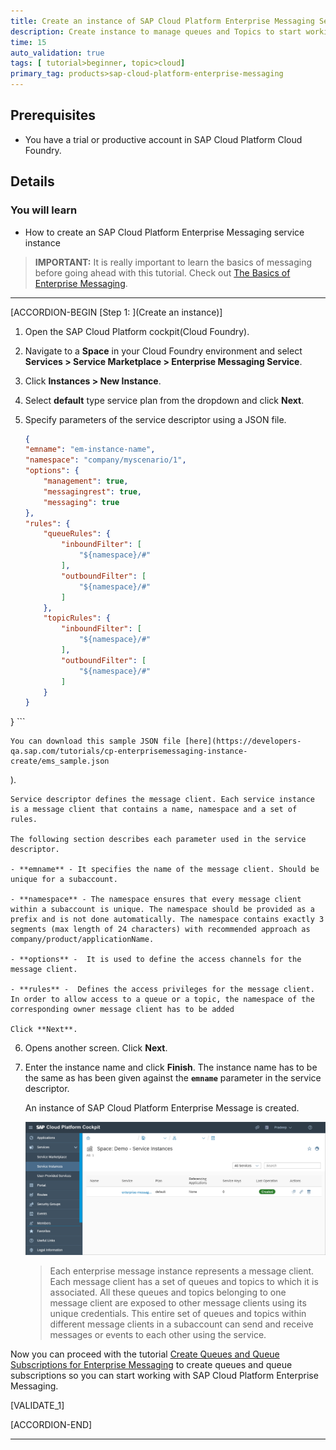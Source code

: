 ```yaml
---
title: Create an instance of SAP Cloud Platform Enterprise Messaging Service
description: Create instance to manage queues and Topics to start working on SAP Cloud Platform Enterprise Messaging Service  
time: 15
auto_validation: true
tags: [ tutorial>beginner, topic>cloud]
primary_tag: products>sap-cloud-platform-enterprise-messaging
---
```


## Prerequisites
  - You have a trial or productive account in SAP Cloud Platform Cloud Foundry.

## Details
### You will learn
  - How to create an SAP Cloud Platform Enterprise Messaging service instance

>**IMPORTANT:** It is really important to learn the basics of messaging before going ahead with this tutorial. Check out [The Basics of Enterprise Messaging](cp-enterprisemessaging-learn-messaging-concepts).


---


[ACCORDION-BEGIN [Step 1: ](Create an instance)]

1. Open the SAP Cloud Platform cockpit(Cloud Foundry).

2. Navigate to a **Space** in your Cloud Foundry environment and select **Services >  Service Marketplace > Enterprise Messaging Service**.

3. Click **Instances > New Instance**.

4. Select **default** type service plan from the dropdown and click **Next**.

5. Specify parameters of the service descriptor using a JSON file.

    ```JSON
    {
    "emname": "em-instance-name",
    "namespace": "company/myscenario/1",
    "options": {
        "management": true,
        "messagingrest": true,
        "messaging": true
    },
    "rules": {
        "queueRules": {
            "inboundFilter": [
                "${namespace}/#"
            ],
            "outboundFilter": [
                "${namespace}/#"
            ]
        },
        "topicRules": {
            "inboundFilter": [
                "${namespace}/#"
            ],
            "outboundFilter": [
                "${namespace}/#"
            ]
        }
    }
}
    ```

    You can download this sample JSON file [here](https://developers-qa.sap.com/tutorials/cp-enterprisemessaging-instance-create/ems_sample.json
).

    Service descriptor defines the message client. Each service instance is a message client that contains a name, namespace and a set of rules.

    The following section describes each parameter used in the service descriptor.

    - **emname** - It specifies the name of the message client. Should be unique for a subaccount.

    - **namespace** - The namespace ensures that every message client within a subaccount is unique. The namespace should be provided as a prefix and is not done automatically. The namespace contains exactly 3 segments (max length of 24 characters) with recommended approach as company/product/applicationName.

    - **options** -  It is used to define the access channels for the message client.

    - **rules** -  Defines the access privileges for the message client. In order to allow access to a queue or a topic, the namespace of the corresponding owner message client has to be added

    Click **Next**.

6. Opens another screen. Click **Next**.

7. Enter the instance name and click **Finish**. The instance name has to be the same as has been given against the **`emname`** parameter in the service descriptor.

    An instance of SAP Cloud Platform Enterprise Message is created.

    ![SAP Cloud Platform Enterprise Messaging Instance](em-instance-creation.PNG)

    >Each enterprise message instance represents a message client. Each message client has a set of queues and topics to which it is associated. All these queues and topics belonging to one message client are exposed to other message clients using its unique credentials. This entire set of queues and topics within different message clients in a subaccount can send and receive messages or events to each other using the service.  

Now you can proceed with the tutorial [Create Queues and Queue Subscriptions for Enterprise Messaging](cp-enterprisemessaging-queue-queuesubscription) to create queues and queue subscriptions so you can start working with SAP Cloud Platform Enterprise Messaging.

[VALIDATE_1]


[ACCORDION-END]



---
